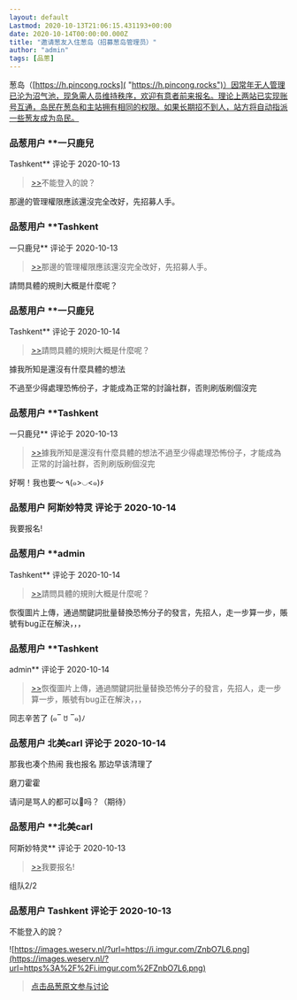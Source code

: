 ```yaml
---
layout: default
Lastmod: 2020-10-13T21:06:15.431193+00:00
date: 2020-10-14T00:00:00.000Z
title: "邀请葱友入住葱岛（招募葱岛管理员）"
author: "admin"
tags: [品蔥]
---
```


葱岛（[https://h.pincong.rocks]( "https://h.pincong.rocks")）因常年无人管理已沦为沼气池，现急需人员维持秩序，欢迎有意者前来报名。理论上两站已实现账号互通，岛民在葱岛和主站拥有相同的权限。如果长期招不到人，站方将自动指派一些葱友成为岛民。

            
### 品葱用户 **一只鹿兒 
Tashkent** 评论于 2020-10-13
        
> [\>>]( "/article/item_id-515950#")不能登入的說？

  
  
那邊的管理權限應該還沒完全改好，先招募人手。
        


            
### 品葱用户 **Tashkent 
一只鹿兒** 评论于 2020-10-13
        
> [\>>]( "/article/item_id-515952#")那邊的管理權限應該還沒完全改好，先招募人手。

  
請問具體的規則大概是什麼呢？
        


            
### 品葱用户 **一只鹿兒 
Tashkent** 评论于 2020-10-14
        
> [\>>]( "/article/item_id-515953#")請問具體的規則大概是什麼呢？

  
  
據我所知是還沒有什麼具體的想法  
  
不過至少得處理恐怖份子，才能成為正常的討論社群，否則刷版刷個沒完
        


            
### 品葱用户 **Tashkent 
一只鹿兒** 评论于 2020-10-13
        
> [\>>]( "/article/item_id-515959#")據我所知是還沒有什麼具體的想法不過至少得處理恐怖份子，才能成為正常的討論社群，否則刷版刷個沒完

  
好啊！我也要～ ٩(๑>◡<๑)۶
        


            
### 品葱用户 **阿斯妙特灵** 评论于 2020-10-14
        
我要报名!
        


            
### 品葱用户 **admin 
Tashkent** 评论于 2020-10-14
        
> [\>>]( "/article/item_id-515953#")請問具體的規則大概是什麼呢？

  
  
恢復圖片上傳，通過關鍵詞批量替換恐怖分子的發言，先招人，走一步算一步，賬號有bug正在解決，，，
        


            
### 品葱用户 **Tashkent 
admin** 评论于 2020-10-14
        
> [\>>]( "/article/item_id-515977#")恢復圖片上傳，通過關鍵詞批量替換恐怖分子的發言，先招人，走一步算一步，賬號有bug正在解決，，，

  
同志辛苦了 (๑‾ ꇴ ‾๑)ﾉ
        


            
### 品葱用户 **北美carl** 评论于 2020-10-14
        
那我也凑个热闹 我也报名 那边早该清理了  
  
磨刀霍霍  
  
请问是骂人的都可以🔫吗？（期待）
        


            
### 品葱用户 **北美carl 
阿斯妙特灵** 评论于 2020-10-13
        
> [\>>]( "/article/item_id-515967#")我要报名!

  
组队2/2
        


            
### 品葱用户 **Tashkent** 评论于 2020-10-13
        
不能登入的說？  
  
![https://images.weserv.nl/?url=https://i.imgur.com/ZnbO7L6.png](https://images.weserv.nl/?url=https%3A%2F%2Fi.imgur.com%2FZnbO7L6.png)
        






> [点击品葱原文参与讨论](https://pincong.rocks/article/25032)

